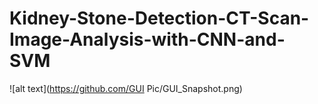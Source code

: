 # Kidney-Stone-Detection-CT-Scan-Image-Analysis-with-CNN-and-SVM

![alt text](https://github.com/GUI Pic/GUI_Snapshot.png)
